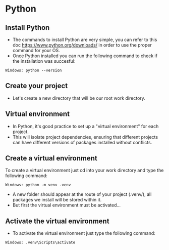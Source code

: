 # Python 

## Install Python
- The commands to install Python are very simple, you can refer to this doc https://www.python.org/downloads/ in order to use the proper command for your OS. 
- Once Python installed you can run the following command to check if the installation was succesful:

```
Windows: python --version
```

## Create your project
- Let's create a new directory that will be our root work directory.

## Virtual environment
- In Python, it's good practice to set up a "virtual environment" for each project. 
- This will isolate project dependencies, ensuring that different projects can have different versions of packages installed without conflicts.

## Create a virtual environment
To create a virtual environment just cd into your work directory and type the following command:

```
Windows: python -m venv .venv
```

- A new folder should appear at the route of your project (.venv/), all packages we install will be stored within it. 
- But first the virtual environment must be activated...

## Activate the virtual environment
- To activate the virtual environment just type the following command:

```
Windows: .venv\Scripts\activate
```

